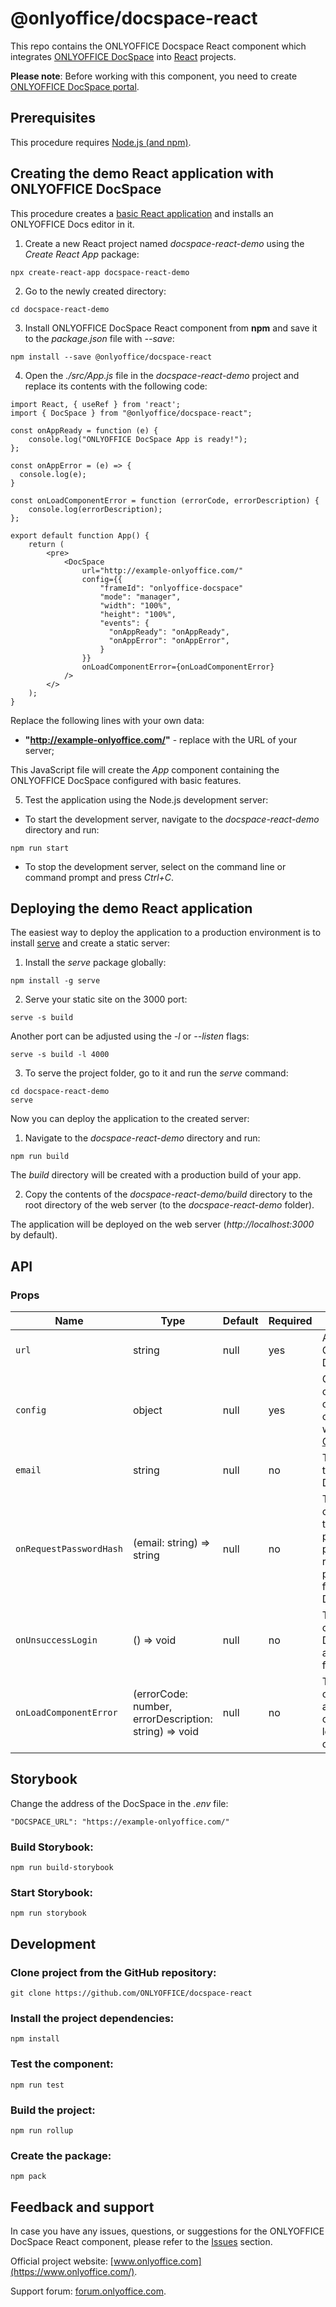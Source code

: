 # @onlyoffice/docspace-react

This repo contains the ONLYOFFICE Docspace React component which integrates [ONLYOFFICE DocSpace](https://github.com/ONLYOFFICE/DocSpace) into [React](https://react.dev/) projects.

**Please note**: Before working with this component, you need to create [ONLYOFFICE DocSpace portal](https://www.onlyoffice.com/docspace-registration.aspx).

## Prerequisites

This procedure requires [Node.js (and npm)](https://nodejs.org/en).

## Creating the demo React application with ONLYOFFICE DocSpace

This procedure creates a [basic React application](https://github.com/facebook/create-react-app) and installs an ONLYOFFICE Docs editor in it.

1. Create a new React project named *docspace-react-demo* using the *Create React App* package:
```
npx create-react-app docspace-react-demo
```

2. Go to the newly created directory:
```
cd docspace-react-demo
```

3. Install ONLYOFFICE DocSpace React component from **npm** and save it to the *package.json* file with *--save*:
```
npm install --save @onlyoffice/docspace-react
```

4. Open the *./src/App.js* file in the *docspace-react-demo* project and replace its contents with the following code:

```
import React, { useRef } from 'react';
import { DocSpace } from "@onlyoffice/docspace-react";

const onAppReady = function (e) {
    console.log("ONLYOFFICE DocSpace App is ready!");
};

const onAppError = (e) => {
  console.log(e);
}

const onLoadComponentError = function (errorCode, errorDescription) {
    console.log(errorDescription);
};

export default function App() {
    return (
        <pre>
            <DocSpace
                url="http://example-onlyoffice.com/"
                config={{
                    "frameId": "onlyoffice-docspace"
                    "mode": "manager",
                    "width": "100%",
                    "height": "100%",
                    "events": {
                      "onAppReady": "onAppReady",
                      "onAppError": "onAppError",
                    }
                }}
                onLoadComponentError={onLoadComponentError}
            />
        </>
    );
}
```
Replace the following lines with your own data:
* **"http://example-onlyoffice.com/"** - replace with the URL of your server;

This JavaScript file will create the *App* component containing the ONLYOFFICE DocSpace configured with basic features.

5. Test the application using the Node.js development server:
* To start the development server, navigate to the *docspace-react-demo* directory and run:
```
npm run start
```
* To stop the development server, select on the command line or command prompt and press *Ctrl+C*.

## Deploying the demo React application

The easiest way to deploy the application to a production environment is to install [serve](https://github.com/vercel/serve) and create a static server:
1. Install the *serve* package globally:
```
npm install -g serve
```

2. Serve your static site on the 3000 port:
```
serve -s build
```
Another port can be adjusted using the *-l* or *--listen* flags:
```
serve -s build -l 4000
```

3. To serve the project folder, go to it and run the *serve* command:
```
cd docspace-react-demo
serve
```

Now you can deploy the application to the created server:
1. Navigate to the *docspace-react-demo* directory and run:
```
npm run build
```
The *build* directory will be created with a production build of your app.

2. Copy the contents of the *docspace-react-demo/build* directory to the root directory of the web server (to the *docspace-react-demo* folder).

The application will be deployed on the web server (*http://localhost:3000* by default).

## API
### Props
| Name | Type | Default | Required | Description |
| ------------- | ------------- | ------------- | ------------- | ------------- |
| `url` | string | null | yes | Address of ONLYOFFICE DocSpace. |
| `config` | object | null | yes | Generic configuration object for opening a file with token. [Config API](https://api.onlyoffice.com/docspace/jssdk/config/) |
| `email` | string | null | no | The user email to login in DocSpace. |
| `onRequestPasswordHash` | (email: string) => string | null | no | The function called when the email parameter is passed, returning the passwordHash for login in DocSpace. |
| `onUnsuccessLogin` | () => void | null | no | The function called when DocSpace account login failed. |
| `onLoadComponentError` | (errorCode: number, errorDescription: string) => void | null | no | The function called when an error occurs while loading a component |

## Storybook

Change the address of the DocSpace in the *.env* file:
```
"DOCSPACE_URL": "https://example-onlyoffice.com/"
```

### Build Storybook:
```
npm run build-storybook
```
### Start Storybook:
```
npm run storybook
```

## Development

### Clone project from the GitHub repository:
```
git clone https://github.com/ONLYOFFICE/docspace-react
```
### Install the project dependencies:
```
npm install
```
### Test the component:
```
npm run test
```
### Build the project:
```
npm run rollup
```
### Create the package:
```
npm pack
```

## Feedback and support

In case you have any issues, questions, or suggestions for the ONLYOFFICE DocSpace React component, please refer to the [Issues](https://github.com/ONLYOFFICE/docspace-react/issues) section.

Official project website: [www.onlyoffice.com](https://www.onlyoffice.com/). 

Support forum: [forum.onlyoffice.com](https://forum.onlyoffice.com/).